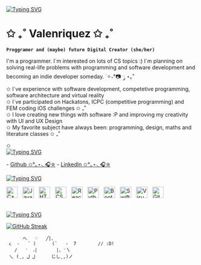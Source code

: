 <a href="https://git.io/typing-svg"><img src="https://readme-typing-svg.herokuapp.com?font=Fira+Code&pause=1000&color=F735EA&random=false&width=435&lines=Welcome%2C+let+me+introduce+myself+%3A)" alt="Typing SVG" /></a>

#  ✩ ₊˚ Valenriquez ✩ ₊˚ 
 **`Proggramer and (maybe) future Digital Creator (she/her)`**

I'm a programmer.  I´m interested on lots of CS topics :) I´m planning on solving real-life problems with programming and software development and becoming an indie developer someday. ˙✧˖°📷 ༘ ⋆｡˚
<br/>
 ✩ I´ve experience with software development, competetive programming, software architecture and virtual reality
 <br/>
 ✩ I´ve participated on Hackatons, ICPC (competitive programming) and FEM coding iOS challenges ✩ ₊˚ 
 <br/>
 ✩ I love creating new things with software :P and improving my creativity with UI and UX Design
 <br/>
 ✩ My favorite subject have always been: programming, design, maths and literature classes  ✩ ₊˚ 
 <br/>
 
 ✩ 
<br/>
<a href="https://git.io/typing-svg"><img src="https://readme-typing-svg.herokuapp.com?font=Fira+Code&pause=1000&color=DFA6F7&random=false&width=435&lines=Social+Media" alt="Typing SVG" /></a>

 <p align="left">
    - <a href="https://github.com/Valenriquez">Github ✩°｡⋆⸜ 🎧✮</a>
    - <a href="https://www.linkedin.com/in/valeria-enr%C3%ADquez-lim%C3%B3n-a2704b235/">LinkedIn ✩°｡⋆⸜ 🎧✮</a>  

    
<a href="https://git.io/typing-svg"><img src="https://readme-typing-svg.herokuapp.com?font=Fira+Code&pause=1000&color=DFA6F7&random=false&width=435&lines=Languages+and+Tools" alt="Typing SVG" /></a>

<img align="left" alt="C++" width="30px" style="padding-right:10px;" src="https://cdn.jsdelivr.net/gh/devicons/devicon/icons/cplusplus/cplusplus-original.svg" />
<img align="left" alt="Javascript" width="30px" style="padding-right:10px;" src="https://cdn.jsdelivr.net/gh/devicons/devicon/icons/javascript/javascript-original.svg" />
<img align="left" alt="HTML" width="30px" style="padding-right:10px;" src="https://cdn.jsdelivr.net/gh/devicons/devicon/icons/html5/html5-original.svg" />
<img align="left" alt="CSS" width="30px" style="padding-right:10px;" src="https://cdn.jsdelivr.net/gh/devicons/devicon/icons/css3/css3-original.svg" />
<img align="left" alt="React" width="30px" style="padding-right:10px;" src="https://cdn.jsdelivr.net/gh/devicons/devicon/icons/react/react-original.svg" />
<img align="left" alt="Python" width="30px" style="padding-right:10px;" src="https://cdn.jsdelivr.net/gh/devicons/devicon/icons/python/python-original.svg" />
<img align="left" alt="Bootstrap" width="30px" style="padding-right:10px;"  src="https://cdn.jsdelivr.net/gh/devicons/devicon/icons/bootstrap/bootstrap-original.svg" />
<img align="left" alt="Swift" width="30px" style="padding-right:10px;"  src="https://cdn.jsdelivr.net/gh/devicons/devicon/icons/swift/swift-original.svg" />
<img align="left" alt="Visual Studio Code" width="30px" style="padding-right:10px;" src="https://cdn.jsdelivr.net/gh/devicons/devicon/icons/vscode/vscode-original.svg" />
<img align="left" alt="Github" width="30px" style="padding-right:10px;" src="https://cdn.jsdelivr.net/gh/devicons/devicon/icons/github/github-original.svg" />

<br/>
<br/>
<br/>




          
<a href="https://git.io/typing-svg"><img src="https://readme-typing-svg.herokuapp.com?font=Fira+Code&pause=1000&color=DFA6F7&random=false&width=435&lines=Github+Stats" alt="Typing SVG" /></a>

[![GitHub Streak](https://streak-stats.demolab.com/?user=Valenriquez)](https://git.io/streak-stats)


          へ   ♡   ╱|、
     ૮  -   ՛ )      (`   -  7        // :D!
       /   ⁻  ៸|       |、⁻〵
     乀 (ˍ, ل ل      じしˍ,)ノ
 


                        
